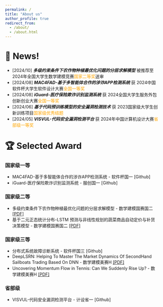 ```yaml
---
permalink: /
title: "About us"
author_profile: true
redirect_from: 
  - /about/
  - /about.html
---
```


# 📰 News!
* [2024/10] **_多级约束条件下农作物种植最优化问题的分层求解模型_** 被推荐至 2024年全国大学生数学建模竞赛<font color='orange'>国家二等奖</font>送审
* [2024/08] **_MAC4FAD-基于多智能体合作的涉诈APP检测系统_** 获 2024中国软件杯大学生软件设计大赛<font color='orange'>全国一等奖</font>
* [2024/08] **_iGuard-医疗保险欺诈识别监测系统_** 获 2024全国大学生服务外包创新创业大赛<font color='orange'>全国一等奖</font>
* [2024/06] **_基于代码预训练模型的安全漏洞检测技术_** 获 2023国家级大学生创新训练项目<font color='orange'>国家级优秀结题</font>
* [2024/05] **_VISVUL-代码安全漏洞检测平台_** 获 2024年中国计算机设计大赛<font color='orange'>省部级一等奖</font>

# 🏆 Selected Award
### 国家级一等

* MAC4FAD-基于多智能体合作的涉诈APP检测系统 - 软件杯国一    [Github]
* iGuard-医疗保险欺诈识别监测系统 - 服创国一  [Github]
### 国家级二等
* 多级约束条件下农作物种植最优化问题的分层求解模型 - 数学建模国赛国二  [[PDF]](../files/2024国赛.pdf)
* 基于二元正态统计分布-LSTM 预测与非线性规划的蔬菜商品自动定价与补货决策模型 - 数学建模国赛国二 [[PDF]](../files/2023国赛.pdf)

### 国家级三等
* 分布式系统故障诊断系统 - 软件杯国三 [Github]
* DeepLSRN: Helping To Master The Market Dynamics Of SecondHand Sailboats Trading Based On DNN - 数学建模美赛H [[PDF]](../files/DeepLSRN.pdf)
* Uncovering Momentum Flow in Tennis: Can We Suddenly Rise Up? - 数学建模美赛H [[PDF]](../files/2024美赛.pdf)

### 省部级
* VISVUL-代码安全漏洞检测平台 - 计设省一 [Github]
